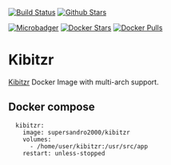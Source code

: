 [![Build Status](https://img.shields.io/travis/supersandro2000/docker-images.svg?maxAge=3600)](https://github.com/SuperSandro2000/docker-images)
[![Github Stars](https://img.shields.io/github/stars/supersandro2000/docker-images.svg?maxAge=3600&label=Stars)](https://github.com/SuperSandro2000/docker-images)

[![Microbadger](https://images.microbadger.com/badges/image/supersandro2000/kibitzr.svg)](https://microbadger.com/images/supersandro2000/kibitzr)
[![Docker Stars](https://img.shields.io/docker/stars/supersandro2000/kibitzr.svg?maxAge=3600)](https://hub.docker.com/r/supersandro2000/kibitzr/)
[![Docker Pulls](https://img.shields.io/docker/pulls/supersandro2000/kibitzr.svg?maxAge=3600)](https://hub.docker.com/r/supersandro2000/kibitzr/)

# Kibitzr

[Kibitzr](https://github.com/kibitzr/kibitzr) Docker Image with multi-arch support.

## Docker compose
````
  kibitzr:
    image: supersandro2000/kibitzr
    volumes:
      - /home/user/kibitzr:/usr/src/app
    restart: unless-stopped
````
